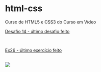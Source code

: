 # html-css
 Curso de HTML5 e CSS3 do Curso em Vídeo
<br>
 <p>
 <a href="https://felipejlc.github.io/html-css/desafios/d014/index.html" target="blank"> Desafio 14 - último desafio feito</a>
 </p>

 <br>

 <p>
 <a href="https://felipejlc.github.io/html-css/exercicios/ex026/mq005/index.html" target="blank"> Ex26 - último exercício feito</a>
 </p>

 <br>
 
 <img src="imagens/google.png">